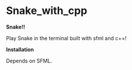# Snake_with_cpp

**Snake!!**

Play Snake in the terminal built with sfml and c++!

**Installation**

Depends on SFML. 
